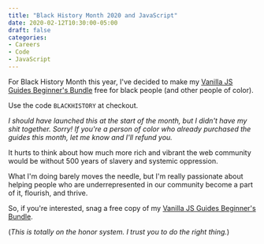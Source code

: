 ```yaml
---
title: "Black History Month 2020 and JavaScript"
date: 2020-02-12T10:30:00-05:00
draft: false
categories:
- Careers
- Code
- JavaScript
---
```


For Black History Month this year, I've decided to make my [Vanilla JS Guides Beginner's Bundle](https://vanillajsguides.com/beginner-bundle/) free for black people (and other people of color).

Use the code `BLACKHISTORY` at checkout.

*I should have launched this at the start of the month, but I didn't have my shit together. Sorry! If you're a person of color who already purchased the guides this month, let me know and I'll refund you.*

It hurts to think about how much more rich and vibrant the web community would be without 500 years of slavery and systemic oppression.

What I'm doing barely moves the needle, but I'm really passionate about helping people who are underrepresented in our community become a part of it, flourish, and thrive.

So, if you're interested, snag a free copy of my [Vanilla JS Guides Beginner's Bundle](https://vanillajsguides.com/beginner-bundle/).

(*This is totally on the honor system. I trust you to do the right thing.*)